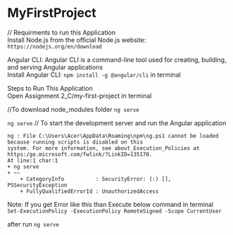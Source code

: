 # MyFirstProject
// Requirments to run this Application  
Install Node.js from the official Node.js website: ```https://nodejs.org/en/download```  

Angular CLI: Angular CLI is a command-line tool used for creating, building, and serving Angular applications  
Install Angular CLI: ```npm install -g @angular/cli``` in terminal  

Steps to Run This Application  
Open Assignment 2_C/my-first-project in terminal  

//To download node_modules folder 
```ng serve```




```ng serve``` // To start the development server and run the Angular application  

```
ng : File C:\Users\Acer\AppData\Roaming\npm\ng.ps1 cannot be loaded because running scripts is disabled on this
system. For more information, see about_Execution_Policies at https:/go.microsoft.com/fwlink/?LinkID=135170.
At line:1 char:1
+ ng serve
+ ~~
    + CategoryInfo          : SecurityError: (:) [], PSSecurityException
    + FullyQualifiedErrorId : UnauthorizedAccess
```
Note: If you get Error like this than Execute below command in terminal  
```Set-ExecutionPolicy -ExecutionPolicy RemoteSigned -Scope CurrentUser```

after run ```ng serve```  


